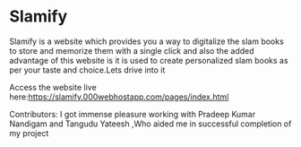 # Slamify
Slamify is a website which provides you a way to digitalize the slam books to store and memorize them with a single click and also the added advantage of this website is it is used to create personalized slam books as per your taste and choice.Lets drive into it


Access the website live here:https://slamify.000webhostapp.com/pages/index.html

Contributors:
I got immense pleasure working with Pradeep Kumar Nandigam and Tangudu Yateesh ,Who aided  me in successful completion of my project
